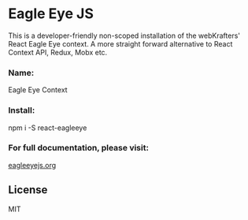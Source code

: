 # Eagle Eye JS

This is a developer-friendly non-scoped installation of the webKrafters' React Eagle Eye context. A more straight forward alternative to React Context API, Redux, Mobx etc.

### Name:

Eagle Eye Context

### Install:

npm i -S react-eagleeye

### For full documentation, please visit:

<a href="https://eagleeyejs.org">eagleeyejs.org</a>

## License

MIT
